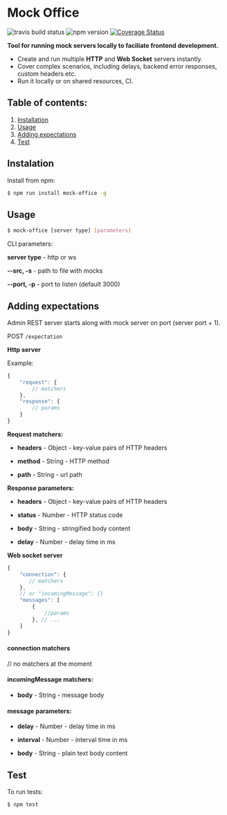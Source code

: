 # Mock Office

![travis build status](https://travis-ci.org/xclix/mock-office.svg?branch=master) ![npm version](https://badge.fury.io/js/mock-office.svg) [![Coverage Status](https://coveralls.io/repos/github/xclix/mock-office/badge.svg?branch=master)](https://coveralls.io/github/xclix/mock-office?branch=master)

**Tool for running mock servers locally to faciliate frontend development.**

* Create and run multiple **HTTP** and **Web Socket** servers instantly.
* Cover complex scenarios, including delays, backend error responses, custom headers etc.
* Run it locally or on shared resources, CI.

## Table of contents:
1. [Installation](#installation)
1. [Usage](#usage)
1. [Adding expectations](#adding-expectations)
1. [Test](#test)

## Instalation

Install from npm:
```sh
$ npm run install mock-office -g
```

## Usage

```sh
$ mock-office [server type] [parameters]
```

CLI parameters:

**server type** - http or ws

**--src, -s** - path to file with mocks

**--port, -p** - port to listen (default 3000)

## Adding expectations

Admin REST server starts along with mock server on port (server port + 1).

POST `/expectation`

 **Http server**

Example: 
```js
{
    "request": {
        // matchers
    },
    "response": {
        // params
    }
}
```

**Request matchers:**

* **headers** - Object - key-value pairs of HTTP headers

* **method** - String - HTTP method

* **path** - String - url path

**Response parameters:**

* **headers** - Object - key-value pairs of HTTP headers

* **status** - Number - HTTP status code

* **body** - String - stringified body content

* **delay** - Number - delay time in ms

**Web socket server**

```js
{
    "connection": {
       // matchers
    },
    // or "incomingMessage": {}
    "messages": [
        {
            //params
        }, // ...
    ]
}
```

#### connection matchers

// no matchers at the moment

#### incomingMessage matchers:

* **body** - String - message body

#### message parameters:

* **delay** - Number - delay time in ms

* **interval** - Number - interval time in ms

* **body** - String - plain text body content

## Test

To run tests:

`$ npm test`
